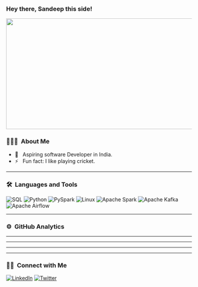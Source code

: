 ### Hey there, Sandeep this side!
<div align="center">
  <img src="https://media.giphy.com/media/dWesBcTLavkZuG35MI/giphy.gif" width="600" height="300"/>
</div>


### 👨🏻‍💻 &nbsp;About Me

- 🤔 &nbsp; Aspiring software Developer in India.
- ⚡️ &nbsp; Fun fact: I like playing cricket.

---

### 🛠 &nbsp;Languages and Tools

![SQL](https://img.shields.io/badge/-SQL-333333?style=flat&logo=sqlite)
![Python](https://img.shields.io/badge/-Python-333333?style=flat&logo=python)
![PySpark](https://img.shields.io/badge/-PySpark-333333?style=flat&logo=apachespark)
![Linux](https://img.shields.io/badge/-Linux-333333?style=flat&logo=linux)
![Apache Spark](https://img.shields.io/badge/-Apache%20Spark-333333?style=flat&logo=apachespark)
![Apache Kafka](https://img.shields.io/badge/-Apache%20Kafka-333333?style=flat&logo=apachekafka)
![Apache Airflow](https://img.shields.io/badge/-Apache%20Airflow-333333?style=flat&logo=apacheairflow)
 

---

### ⚙️ &nbsp;GitHub Analytics



---

---


---


---

### 🤝🏻 &nbsp;Connect with Me 

<p align="center">

<a href="https://www.linkedin.com/in/korikana-sandeep/"><img alt="LinkedIn" src="https://img.shields.io/badge/LinkedIn-blue?style=for-the-badge&logo=linkedin&logoColor=white"></a>
<a href="#"><img alt="Twitter" src="https://img.shields.io/badge/Twitter-blue?style=for-the-badge&logo=twitter&logoColor=white" alt="Twitter Badge"></a>
</p>


<!--
**korikana037/korikana037** is a ✨ _special_ ✨ repository because its `README.md` (this file) appears on your GitHub profile.

Here are some ideas to get you started:

- 🔭 I’m currently working on ...
- 🌱 I’m currently learning ...
- 👯 I’m looking to collaborate on ...
- 🤔 I’m looking for help with ...
- 💬 Ask me about ...
- 📫 How to reach me: ...
- 😄 Pronouns: ...
- ⚡ Fun fact: ...
-->
